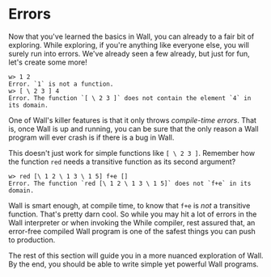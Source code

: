  # Errors

Now that you've learned the basics in Wall, you can already to a fair bit of exploring.  While exploring, if you're anything like everyone else, you will surely run into errors.  We've already seen a few already, but just for fun, let's create some more!

```
w> 1 2
Error. `1` is not a function.
w> [ \ 2 3 ] 4
Error. The function `[ \ 2 3 ]` does not contain the element `4` in its domain.
```

One of Wall's killer features is that it only throws *compile-time errors*.  That is, once Wall is up and running, you can be sure that the only reason a Wall program will ever crash is if there is a bug in Wall.

This doesn't just work for simple functions like `[ \ 2 3 ]`.  Remember how the function `red` needs a transitive function as its second argument?

```
w> red [\ 1 2 \ 1 3 \ 1 5] f+e []
Error. The function `red [\ 1 2 \ 1 3 \ 1 5]` does not `f+e` in its domain.
```

Wall is smart enough, at compile time, to know that `f+e` is *not* a transitive function.  That's pretty darn cool.  So while you may hit a lot of errors in the Wall interpreter or when invoking the While compiler, rest assured that, an error-free compiled Wall program is one of the safest things you can push to production.

The rest of this section will guide you in a more nuanced exploration of Wall.  By the end, you should be able to write simple yet powerful Wall programs.